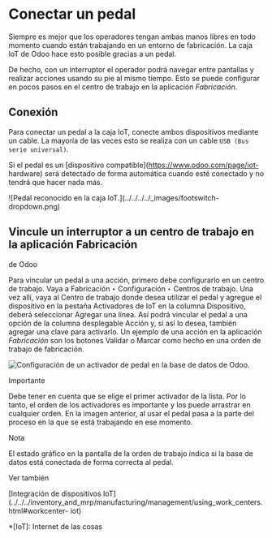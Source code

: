 # Conectar un pedal

Siempre es mejor que los operadores tengan ambas manos libres en todo momento
cuando están trabajando en un entorno de fabricación. La caja IoT de Odoo hace
esto posible gracias a un pedal.

De hecho, con un interruptor el operador podrá navegar entre pantallas y
realizar acciones usando su pie al mismo tiempo. Esto se puede configurar en
pocos pasos en el centro de trabajo en la aplicación _Fabricación_.

## Conexión

Para conectar un pedal a la caja IoT, conecte ambos dispositivos mediante un
cable. La mayoría de las veces esto se realiza con un cable `USB (Bus serie
universal)`.

Si el pedal es un [dispositivo compatible](https://www.odoo.com/page/iot-
hardware) será detectado de forma automática cuando esté conectado y no tendrá
que hacer nada más.

![Pedal reconocido en la caja IoT.](../../../../_images/footswitch-
dropdown.png)

## Vincule un interruptor a un centro de trabajo en la aplicación Fabricación
de Odoo

Para vincular un pedal a una acción, primero debe configurarlo en un centro de
trabajo. Vaya a Fabricación ‣ Configuración ‣ Centros de trabajo. Una vez
allí, vaya al Centro de trabajo donde desea utilizar el pedal y agregue el
dispositivo en la pestaña Activadores de IoT en la columna Dispositivo, deberá
seleccionar Agregar una línea. Así podrá vincular el pedal a una opción de la
columna desplegable Acción y, si así lo desea, también agregar una clave para
activarlo. Un ejemplo de una acción en la aplicación _Fabricación_ son los
botones Validar o Marcar como hecho en una orden de trabajo de fabricación.

![Configuración de un activador de pedal en la base de datos de Odoo.
](../../../../_images/footswitch-example.png)

Importante

Debe tener en cuenta que se elige el primer activador de la lista. Por lo
tanto, el orden de los activadores es importante y los puede arrastrar en
cualquier orden. En la imagen anterior, al usar el pedal pasa a la parte del
proceso en la que se está trabajando en ese momento.

Nota

El estado gráfico en la pantalla de la orden de trabajo indica si la base de
datos está conectada de forma correcta al pedal.

Ver también

[Integración de dispositivos
IoT](../../../inventory_and_mrp/manufacturing/management/using_work_centers.html#workcenter-
iot)

  *[IoT]: Internet de las cosas

